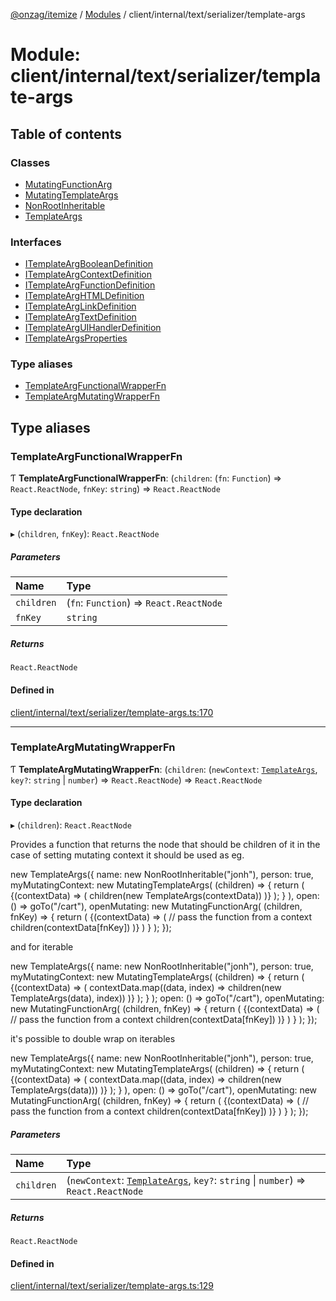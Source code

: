[@onzag/itemize](../README.md) / [Modules](../modules.md) / client/internal/text/serializer/template-args

# Module: client/internal/text/serializer/template-args

## Table of contents

### Classes

- [MutatingFunctionArg](../classes/client_internal_text_serializer_template_args.MutatingFunctionArg.md)
- [MutatingTemplateArgs](../classes/client_internal_text_serializer_template_args.MutatingTemplateArgs.md)
- [NonRootInheritable](../classes/client_internal_text_serializer_template_args.NonRootInheritable.md)
- [TemplateArgs](../classes/client_internal_text_serializer_template_args.TemplateArgs.md)

### Interfaces

- [ITemplateArgBooleanDefinition](../interfaces/client_internal_text_serializer_template_args.ITemplateArgBooleanDefinition.md)
- [ITemplateArgContextDefinition](../interfaces/client_internal_text_serializer_template_args.ITemplateArgContextDefinition.md)
- [ITemplateArgFunctionDefinition](../interfaces/client_internal_text_serializer_template_args.ITemplateArgFunctionDefinition.md)
- [ITemplateArgHTMLDefinition](../interfaces/client_internal_text_serializer_template_args.ITemplateArgHTMLDefinition.md)
- [ITemplateArgLinkDefinition](../interfaces/client_internal_text_serializer_template_args.ITemplateArgLinkDefinition.md)
- [ITemplateArgTextDefinition](../interfaces/client_internal_text_serializer_template_args.ITemplateArgTextDefinition.md)
- [ITemplateArgUIHandlerDefinition](../interfaces/client_internal_text_serializer_template_args.ITemplateArgUIHandlerDefinition.md)
- [ITemplateArgsProperties](../interfaces/client_internal_text_serializer_template_args.ITemplateArgsProperties.md)

### Type aliases

- [TemplateArgFunctionalWrapperFn](client_internal_text_serializer_template_args.md#templateargfunctionalwrapperfn)
- [TemplateArgMutatingWrapperFn](client_internal_text_serializer_template_args.md#templateargmutatingwrapperfn)

## Type aliases

### TemplateArgFunctionalWrapperFn

Ƭ **TemplateArgFunctionalWrapperFn**: (`children`: (`fn`: `Function`) => `React.ReactNode`, `fnKey`: `string`) => `React.ReactNode`

#### Type declaration

▸ (`children`, `fnKey`): `React.ReactNode`

##### Parameters

| Name | Type |
| :------ | :------ |
| `children` | (`fn`: `Function`) => `React.ReactNode` |
| `fnKey` | `string` |

##### Returns

`React.ReactNode`

#### Defined in

[client/internal/text/serializer/template-args.ts:170](https://github.com/onzag/itemize/blob/f2db74a5/client/internal/text/serializer/template-args.ts#L170)

___

### TemplateArgMutatingWrapperFn

Ƭ **TemplateArgMutatingWrapperFn**: (`children`: (`newContext`: [`TemplateArgs`](../classes/client_internal_text_serializer_template_args.TemplateArgs.md), `key?`: `string` \| `number`) => `React.ReactNode`) => `React.ReactNode`

#### Type declaration

▸ (`children`): `React.ReactNode`

Provides a function that returns the node that should be children of it
in the case of setting mutating context it should be used as eg.

new TemplateArgs({
  name: new NonRootInheritable("jonh"),
  person: true,
  myMutatingContext: new MutatingTemplateArgs(
    (children) => {
      return (
        <ContextRetrieverWhatnot>
          {(contextData) => (
             children(new TemplateArgs(contextData))
          )}
        </ContextRetrieverWhatnot>
      );
    }
  ),
  open: () => goTo("/cart"),
  openMutating: new MutatingFunctionArg(
    (children, fnKey) => {
       return (
          <ContextRetrieverWhatnot>
            {(contextData) => (
               // pass the function from a context
               children(contextData[fnKey])
            )}
          </ContextRetrieverWhatnot>
       )
    }
  );
});

and for iterable

new TemplateArgs({
  name: new NonRootInheritable("jonh"),
  person: true,
  myMutatingContext: new MutatingTemplateArgs(
    (children) => {
      return (
        <ContextRetrieverWhatnot>
          {(contextData) => (
             contextData.map((data, index) => children(new TemplateArgs(data), index))
          )}
        </ContextRetrieverWhatnot>
      );
    }
  );
  open: () => goTo("/cart"),
  openMutating: new MutatingFunctionArg(
    (children, fnKey) => {
       return (
          <ContextRetrieverWhatnot>
            {(contextData) => (
               // pass the function from a context
               children(contextData[fnKey])
            )}
          </ContextRetrieverWhatnot>
       )
    }
  );
});

it's possible to double wrap on iterables

new TemplateArgs({
  name: new NonRootInheritable("jonh"),
  person: true,
  myMutatingContext: new MutatingTemplateArgs(
    (children) => {
      return (
        <ContextRetrieverWhatnot>
          {(contextData) => (
             contextData.map((data, index) => <OtherContextProvider key={index}>children(new TemplateArgs(data))</OtherContextProvider>)
          )}
        </ContextRetrieverWhatnot>
      );
    }
  ),
  open: () => goTo("/cart"),
  openMutating: new MutatingFunctionArg(
    (children, fnKey) => {
       return (
          <ContextRetrieverWhatnot>
            {(contextData) => (
               // pass the function from a context
               children(contextData[fnKey])
            )}
          </ContextRetrieverWhatnot>
       )
    }
  );
});

##### Parameters

| Name | Type |
| :------ | :------ |
| `children` | (`newContext`: [`TemplateArgs`](../classes/client_internal_text_serializer_template_args.TemplateArgs.md), `key?`: `string` \| `number`) => `React.ReactNode` |

##### Returns

`React.ReactNode`

#### Defined in

[client/internal/text/serializer/template-args.ts:129](https://github.com/onzag/itemize/blob/f2db74a5/client/internal/text/serializer/template-args.ts#L129)
